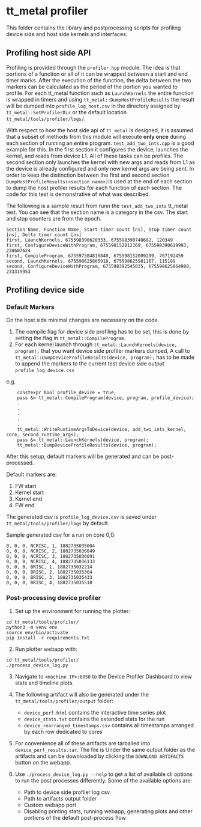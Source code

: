 # tt_metal profiler

This folder contains the library and postprocessing scripts for profiling device side and host side
kernels and interfaces.

## Profiling host side API

Profiling is provided through the `profiler.hpp` module. The idea is that portions of a function or
all of it can be wrapped between a start and end timer marks. After the execution of the function,
the delta between the two markers can be calculated as the period of the portion you wanted to
profile. For each tt_metal function such as `LaunchKernels` the entire function is wrapped in timers
and using `tt_metal::DumpHostProfileResults` the result will be dumped into `profile_log_host.csv` in the directory
assigned by `tt_metal::SetProfilerDir` or the default location `tt_metal/tools/profiler/logs/`.

With respect to how the host side api of `tt_metal` is designed, it is assumed that a subset of
methods from this module will execute __only once__ during each section of running an entire
program. `test_add_two_ints.cpp` is a good example for this. In the first section it configures the
device, launches the kernel, and reads from device L1. All of these tasks can be profiles. The
second section only launches the kernel with new args and reads from L1 as the device is already
configured and only new kernel args are being sent. In order to keep the distinction between the
first and second section `DumpHostProfileResults(<section name>)`is used at the end of each section to
dump the host profiler results for each function of each section.  The code for this test is
demonstrative of what was described.

The following is a sample result from runn the `test_add_two_ints` tt_metal test. You can see that
the section name is a category in the csv. The start and stop counters are from the epoch.

```
Section Name, Function Name, Start timer count [ns], Stop timer count [ns], Delta timer count [ns]
first, LaunchKernels, 675598390620333, 675598390740682, 120349
first, ConfigureDeviceWithProgram, 675598152012369, 675598390619993, 238607624
first, CompileProgram, 675597384816840, 675598152009299, 767192459
second, LaunchKernels, 675598625865918, 675598625981107, 115189
second, ConfigureDeviceWithProgram, 675598392545035, 675598625864988, 233319953
```

## Profiling device side

### Default Markers
On the host side minimal changes are necessary on the code.

1. The compile flag for device side profiling has to be set, this is done by setting the flag in `tt_metal::CompileProgram`.
2. For each kernel launch through `tt_metal::LaunchKernels(device, program);`  that you want device side profiler markers dumped,
A call to `tt_metal::DumpDeviceProfileResults(device, program);` has to be made to append the markers to
the current test device side output `profile_log_device.csv`

e.g.
```
    constexpr bool profile_device = true;
    pass &= tt_metal::CompileProgram(device, program, profile_device);
    .
    .
    .
    .
    .
    tt_metal::WriteRuntimeArgsToDevice(device, add_two_ints_kernel, core, second_runtime_args);
    pass &= tt_metal::LaunchKernels(device, program);
    tt_metal::DumpDeviceProfileResults(device, program);
```

After this setup, default markers will be generated and can be post-processed.

Default markers are:

1. FW start
2. Kernel start
3. Kernel end
4. FW end

The generated csv is `profile_log_device.csv` is saved under `tt_metal/tools/profiler/logs` by default.

Sample generated csv for a run on core 0,0:

```
0, 0, 0, NCRISC, 1, 1882735035004
0, 0, 0, NCRISC, 2, 1882735036049
0, 0, 0, NCRISC, 3, 1882735036091
0, 0, 0, NCRISC, 4, 1882735036133
0, 0, 0, BRISC, 1, 1882735032214
0, 0, 0, BRISC, 2, 1882735035364
0, 0, 0, BRISC, 3, 1882735035433
0, 0, 0, BRISC, 4, 1882735035518
```


### Post-processing device profiler

1. Set up the environment for running the plotter:

```
cd tt_metal/tools/profiler/
python3 -m venv env
source env/bin/activate
pip install -r requirements.txt
```

2. Run plotter webapp with:
```
cd tt_metal/tools/profiler/
./process_device_log.py
```

3. Navigate to `<machine IP>:8050` to the Device Profiler Dashboard to view stats and timeline plots.

4. The following artifact will also be generated under the `tt_metal/tools/profiler/output` folder:
    - `device_perf.html` contains the interactive time series plot
    - `device_stats.txt` contains the extended stats for the run
    - `device_rearranged_timestamps.csv` contains all timestamps arranged by each row dedicated to cores

5. For convenience all of these artifacts are tarballed into `device_perf_results.tar`. The file is Under the same output folder as the artifacts and can be downloaded by clicking the `DOWNLOAD ARTIFACTS` button on the webapp.

6. Use  `./process_device_log.py --help` to get a list of available cli options to run the post processes differently. Some of the available options are:
    - Path to device side profiler log csv
    - Path to artifacts output folder
    - Custom webapp port
    - Disabling printing stats, running webapp, generating plots and other portions of the default post-process flow
